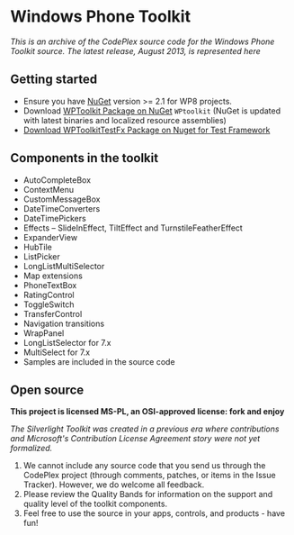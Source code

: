 # Windows Phone Toolkit

_This is an archive of the CodePlex source code for the Windows Phone Toolkit source. The latest release, August 2013, is represented here_

## Getting started

- Ensure you have [NuGet](https://nuget.org/) version >= 2.1 for WP8 projects. 
- Download [WPToolkit Package on NuGet](https://nuget.org/packages/WPtoolkit) `WPtoolkit` (NuGet is updated with latest binaries and localized resource assemblies) 
- [Download WPToolkitTestFx Package on Nuget for Test Framework](https://nuget.org/packages/WPToolkitTestFx)

## Components in the toolkit

- AutoCompleteBox
- ContextMenu
- CustomMessageBox
- DateTimeConverters
- DateTimePickers
- Effects – SlideInEffect, TiltEffect and TurnstileFeatherEffect
- ExpanderView
- HubTile
- ListPicker
- LongListMultiSelector
- Map extensions
- PhoneTextBox
- RatingControl
- ToggleSwitch 
- TransferControl 
- Navigation transitions
- WrapPanel
- LongListSelector for 7.x
- MultiSelect for 7.x
- Samples are included in the  source code

## Open source

__This project is licensed MS-PL, an OSI-approved license: fork and enjoy__

_The Silverlight Toolkit was created in a previous era where contributions and Microsoft's Contribution License Agreement story were not yet formalized._

1. We cannot include any source code that you send us through the CodePlex project (through comments, patches, or items in the Issue Tracker). However, we do welcome all feedback. 
2. Please review the  Quality Bands for information on the support and quality level of the toolkit components. 
3. Feel free to use the source in your apps, controls, and products - have fun! 
